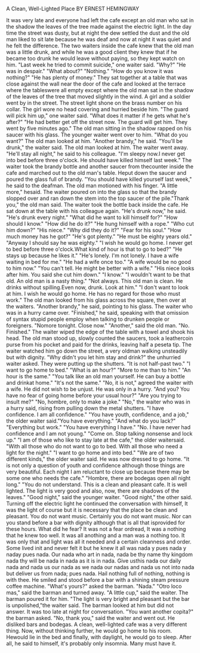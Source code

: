 A Clean, Well-Lighted Place
BY ERNEST HEMINGWAY

It was very late and everyone had left the cafe except an old man who sat in the
shadow the leaves of the tree made against the electric light. In the day time the
street was dusty, but at night the dew settled the dust and the old man liked to sit
late because he was deaf and now at night it was quiet and he felt the difference.
The two waiters inside the cafe knew that the old man was a little drunk, and while
he was a good client they knew that if he became too drunk he would leave without
paying, so they kept watch on him.
"Last week he tried to commit suicide," one waiter said.
"Why?"
"He was in despair."
"What about?"
"Nothing."
"How do you know it was nothing?"
"He has plenty of money."
They sat together at a table that was close against the wall near the door of the cafe
and looked at the terrace where the tableswere all empty except where the old man
sat in the shadow of the leaves of the tree that moved slightly in the wind. A girl
and a soldier went by in the street. The street light shone on the brass number on
his collar. The girl wore no head covering and hurried beside him.
"The guard will pick him up," one waiter said.
"What does it matter if he gets what he's after?"
"He had better get off the street now. The guard will get him. They went by five
minutes ago."
The old man sitting in the shadow rapped on his saucer with his glass. The younger
waiter went over to him.
"What do you want?" 
The old man looked at him. "Another brandy," he said.
"You'll be drunk," the waiter said. The old man looked at him. The waiter went
away.
"He'll stay all night," he said to his colleague. "I'm sleepy now.I never get into bed
before three o'clock. He should have killed himself last week."
The waiter took the brandy bottle and another saucer from thecounter inside the
cafe and marched out to the old man's table. Heput down the saucer and poured the
glass full of brandy.
"You should have killed yourself last week," he said to the deafman. The old man
motioned with his finger. "A little more," hesaid. The waiter poured on into the
glass so that the brandy slopped over and ran down the stem into the top saucer of
the pile."Thank you," the old man said. The waiter took the bottle back inside the
cafe. He sat down at the table with his colleague again.
"He's drunk now," he said.
"He's drunk every night."
"What did he want to kill himself for?"
"How should I know."
"How did he do it?"
"He hung himself with a rope."
"Who cut him down?"
"His niece."
"Why did they do it?"
"Fear for his soul."
"How much money has he got?" "He's got plenty."
"He must be eighty years old."
"Anyway I should say he was eighty." 
"I wish he would go home. I never get to bed before three o'clock.What kind of
hour is that to go to bed?"
"He stays up because he likes it."
"He's lonely. I'm not lonely. I have a wife waiting in bed for me."
"He had a wife once too."
"A wife would be no good to him now."
"You can't tell. He might be better with a wife."
"His niece looks after him. You said she cut him down."
"I know." "I wouldn't want to be that old. An old man is a nasty thing."
"Not always. This old man is clean. He drinks without spilling.Even now, drunk.
Look at him."
"I don't want to look at him. I wish he would go home. He has no regard for those
who must work."
The old man looked from his glass across the square, then over at the waiters.
"Another brandy," he said, pointing to his glass. The waiter who was in a hurry
came over.
"Finished," he said, speaking with that omission of syntax stupid people employ
when talking to drunken people or foreigners. "Nomore tonight. Close now."
"Another," said the old man.
"No. Finished." The waiter wiped the edge of the table with a towel and shook his
head.
The old man stood up, slowly counted the saucers, took a leathercoin purse from
his pocket and paid for the drinks, leaving half a peseta tip. The waiter watched him
go down the street, a very oldman walking unsteadily but with dignity.
"Why didn't you let him stay and drink?" the unhurried waiter asked. They were
putting up the shutters. "It is not half-past two."
"I want to go home to bed." 
"What is an hour?"
"More to me than to him."
"An hour is the same."
"You talk like an old man yourself. He can buy a bottle and drinkat home."
"It's not the same."
"No, it is not," agreed the waiter with a wife. He did not wish to be unjust. He was
only in a hurry.
"And you? You have no fear of going home before your usual hour?"
"Are you trying to insult me?"
"No, hombre, only to make a joke."
"No," the waiter who was in a hurry said, rising from pulling down the metal
shutters. "I have confidence. I am all confidence."
"You have youth, confidence, and a job," the older waiter said."You have
everything."
"And what do you lack?"
"Everything but work."
"You have everything I have."
"No. I have never had confidence and I am not young."
"Come on. Stop talking nonsense and lock up."
"I am of those who like to stay late at the cafe," the older waitersaid.
"With all those who do not want to go to bed. With all those who need a light for
the night."
"I want to go home and into bed."
"We are of two different kinds," the older waiter said. He was now dressed to go
home. "It is not only a question of youth and confidence although those things are
very beautiful. Each night I am reluctant to close up because there may be some 
one who needs the cafe."
"Hombre, there are bodegas open all night long."
"You do not understand. This is a clean and pleasant cafe. It is well lighted. The
light is very good and also, now, there are shadows of the leaves."
"Good night," said the younger waiter.
"Good night," the other said. Turning off the electric light he continued the
conversation with himself, It was the light of course but it is necessary that the
place be clean and pleasant. You do not want music. Certainly you do not want
music. Nor can you stand before a bar with dignity although that is all that
isprovided for these hours. What did he fear? It was not a fear ordread, It was a
nothing that he knew too well. It was all anothing and a man was a nothing too. It
was only that and light was all it needed and a certain cleanness and order. Some
lived init and never felt it but he knew it all was nada y pues nada y naday pues
nada. Our nada who art in nada, nada be thy name thy kingdom nada thy will be
nada in nada as it is in nada. Give usthis nada our daily nada and nada us our nada
as we nada our nadas and nada us not into nada but deliver us from nada; pues
nada. Hail nothing full of nothing, nothing is with thee. He smiled and stood before
a bar with a shining steam pressure coffee machine.
"What's yours?" asked the barman.
"Nada."
"Otro loco mas," said the barman and turned away.
"A little cup," said the waiter.
The barman poured it for him.
"The light is very bright and pleasant but the bar is unpolished,"the waiter said.
The barman looked at him but did not answer. It was too late at night for
conversation.
"You want another copita?" the barman asked.
"No, thank you," said the waiter and went out. He disliked bars and bodegas. A
clean, well-lighted cafe was a very different thing. Now, without thinking further,
he would go home to his room. Hewould lie in the bed and finally, with daylight,
he would go to sleep. After all, he said to himself, it's probably only insomnia.
Many must have it.